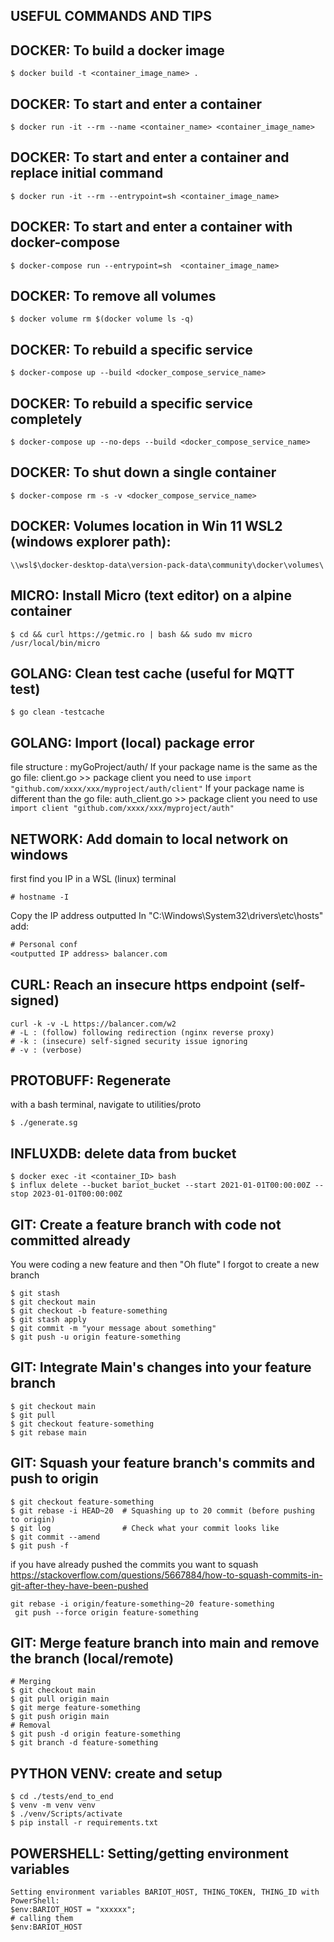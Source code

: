## USEFUL COMMANDS AND TIPS

## DOCKER: To build a docker image

```console
$ docker build -t <container_image_name> .
```

## DOCKER: To start and enter a container

```console
$ docker run -it --rm --name <container_name> <container_image_name>
```

## DOCKER: To start and enter a container and replace initial command

```console
$ docker run -it --rm --entrypoint=sh <container_image_name>
```

## DOCKER: To start and enter a container with docker-compose

```console
$ docker-compose run --entrypoint=sh  <container_image_name>
```

## DOCKER: To remove all volumes

```console
$ docker volume rm $(docker volume ls -q)
```

## DOCKER: To rebuild a specific service

```console
$ docker-compose up --build <docker_compose_service_name>
```

## DOCKER: To rebuild a specific service completely

```console
$ docker-compose up --no-deps --build <docker_compose_service_name>
```

## DOCKER: To shut down a single container

```console
$ docker-compose rm -s -v <docker_compose_service_name>
```

## DOCKER: Volumes location in Win 11 WSL2 (windows explorer path):

```console
\\wsl$\docker-desktop-data\version-pack-data\community\docker\volumes\
```

## MICRO: Install Micro (text editor) on a alpine container

```console
$ cd && curl https://getmic.ro | bash && sudo mv micro /usr/local/bin/micro
```

## GOLANG: Clean test cache (useful for MQTT test)

```console
$ go clean -testcache
```

## GOLANG: Import (local) package error

file structure : myGoProject/auth/
If your package name is the same as the go file:
client.go >> package client
you need to use `import "github.com/xxxx/xxx/myproject/auth/client"`
If your package name is different than the go file:
auth_client.go >> package client
you need to use `import client "github.com/xxxx/xxx/myproject/auth"`

## NETWORK: Add domain to local network on windows

first find you IP in a WSL (linux) terminal

```console
# hostname -I
```

Copy the IP address outputted
In "C:\Windows\System32\drivers\etc\hosts" add:

```txt
# Personal conf
<outputted IP address> balancer.com
```

## CURL: Reach an insecure https endpoint (self-signed)

```console
curl -k -v -L https://balancer.com/w2
# -L : (follow) following redirection (nginx reverse proxy)
# -k : (insecure) self-signed security issue ignoring
# -v : (verbose)
```

## PROTOBUFF: Regenerate

with a bash terminal, navigate to utilities/proto

```console
$ ./generate.sg
```

## INFLUXDB: delete data from bucket

```console
$ docker exec -it <container_ID> bash
$ influx delete --bucket bariot_bucket --start 2021-01-01T00:00:00Z --stop 2023-01-01T00:00:00Z
```

## GIT: Create a feature branch with code not committed already

You were coding a new feature and then "Oh flute" I forgot to create a new branch

```console
$ git stash
$ git checkout main
$ git checkout -b feature-something
$ git stash apply
$ git commit -m "your message about something"
$ git push -u origin feature-something
```

## GIT: Integrate Main's changes into your feature branch

```console
$ git checkout main
$ git pull
$ git checkout feature-something
$ git rebase main
```

## GIT: Squash your feature branch's commits and push to origin

```console
$ git checkout feature-something
$ git rebase -i HEAD~20  # Squashing up to 20 commit (before pushing to origin)
$ git log                # Check what your commit looks like
$ git commit --amend
$ git push -f
```

if you have already pushed the commits you want to squash
https://stackoverflow.com/questions/5667884/how-to-squash-commits-in-git-after-they-have-been-pushed

```console
git rebase -i origin/feature-something~20 feature-something
 git push --force origin feature-something
```

## GIT: Merge feature branch into main and remove the branch (local/remote)

```console
# Merging
$ git checkout main
$ git pull origin main
$ git merge feature-something
$ git push origin main
# Removal
$ git push -d origin feature-something
$ git branch -d feature-something
```

## PYTHON VENV: create and setup

```console
$ cd ./tests/end_to_end
$ venv -m venv venv
$ ./venv/Scripts/activate
$ pip install -r requirements.txt
```

## POWERSHELL: Setting/getting environment variables

```console
Setting environment variables BARIOT_HOST, THING_TOKEN, THING_ID with PowerShell:
$env:BARIOT_HOST = "xxxxxx";
# calling them
$env:BARIOT_HOST
```
